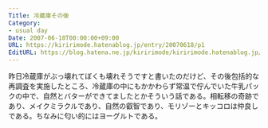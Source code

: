 ```yaml
---
Title: 冷蔵庫その後
Category:
- usual day
Date: 2007-06-18T00:00:00+09:00
URL: https://kiririmode.hatenablog.jp/entry/20070618/p1
EditURL: https://blog.hatena.ne.jp/kiririmode/kiririmode.hatenablog.jp/atom/entry/8454420450078217222
---
```



昨日冷蔵庫がぶっ壊れてぼくも壊れそうですと書いたのだけど、その後包括的な再調査を実施したところ、冷蔵庫の中にもかかわらず常温で佇んでいた牛乳パックの中で、自然とバターができてましたとかそういう話である。相転移の奇跡であり、メイクミラクルであり、自然の叡智であり、モリゾーとキッコロは仲良しである。ちなみに匂い的にはヨーグルトである。
